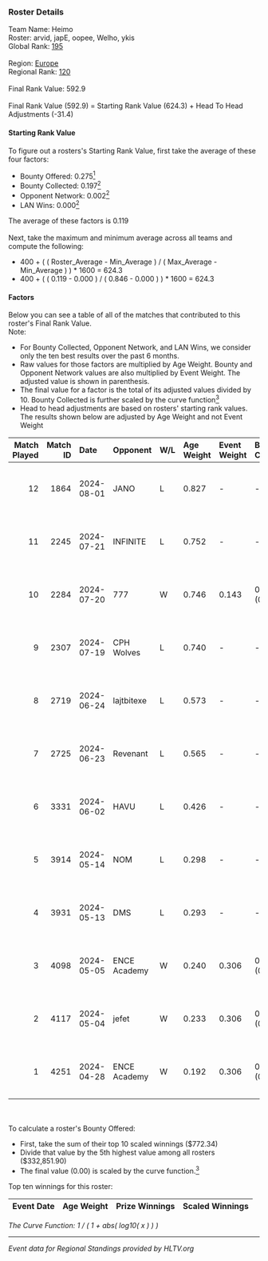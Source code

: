 ### Roster Details<br />
Team Name: Heimo<br />
Roster: arvid, japE, oopee, Welho, ykis<br />
Global Rank: [195](../../standings_global_2024_09_26.md)<br />
<br />
Region: [Europe]( ../../standings_europe_2024_09_26.md)<br />
Regional Rank: [120]( ../../standings_europe_2024_09_26.md)<br />
<br />
Final Rank Value:  592.9<br />
<br />
Final Rank Value (592.9) = Starting Rank Value (624.3) + Head To Head Adjustments (-31.4)<br />

#### Starting Rank Value<br />
To figure out a rosters's Starting Rank Value, first take the average of these four factors:<br />
- Bounty Offered: 0.275[<sup>1</sup>](#table2)
- Bounty Collected: 0.197[<sup>2</sup>](#table1)
- Opponent Network: 0.002[<sup>2</sup>](#table1)
- LAN Wins: 0.000[<sup>2</sup>](#table1)

The average of these factors is 0.119<br />
<br />
Next, take the maximum and minimum average across all teams and compute the following:<br />
- 400 + ( ( Roster_Average - Min_Average ) / ( Max_Average - Min_Average ) ) * 1600 = 624.3
- 400 + ( ( 0.119 - 0.000 ) / ( 0.846 - 0.000 ) ) * 1600 = 624.3


#### Factors<br />
Below you can see a table of all of the matches that contributed to this roster's Final Rank Value.<br />
Note:<br />

- For Bounty Collected, Opponent Network, and LAN Wins, we consider only the ten best results over the past 6 months.
- Raw values for those factors are multiplied by Age Weight. Bounty and Opponent Network values are also multiplied by Event Weight. The adjusted value is shown in parenthesis.
- The final value for a factor is the total of its adjusted values divided by 10. Bounty Collected is further scaled by the curve function[<sup>3</sup>](#curveFunction)
- Head to head adjustments are based on rosters' starting rank values. The results shown below are adjusted by Age Weight and not Event Weight
<span id="table1"></span><br />


| Match Played | Match ID | Date       | Opponent     | W/L | Age Weight | Event Weight | Bounty Collected | Opponent Network | LAN Wins  | H2H Adj. | Roster                             |
| -: | -: | :- | :- | :- | :- | :- | :- | :- | :- | -: | :- |
|           12 |     1864 | 2024-08-01 | JANO         | L   | 0.827      | -            | -                | -                | -         |   -12.09 | arvid, japE, oopee, Welho, ykis    |
|           11 |     2245 | 2024-07-21 | INFINITE     | L   | 0.752      | -            | -                | -                | -         |   -13.58 | arvid, japE, oopee, Welho, ykis    |
|           10 |     2284 | 2024-07-20 | 777          | W   | 0.746      | 0.143        | 0.006 (0.001)    | 0.084 (0.009)    | 0 (0.000) |    12.41 | arvid, japE, oopee, Welho, ykis    |
|            9 |     2307 | 2024-07-19 | CPH Wolves   | L   | 0.740      | -            | -                | -                | -         |    -3.50 | arvid, japE, oopee, Welho, ykis    |
|            8 |     2719 | 2024-06-24 | lajtbitexe   | L   | 0.573      | -            | -                | -                | -         |    -5.54 | arvid, oopee, Sm1llee, Welho, ykis |
|            7 |     2725 | 2024-06-23 | Revenant     | L   | 0.565      | -            | -                | -                | -         |    -2.97 | arvid, oopee, Sm1llee, Welho, ykis |
|            6 |     3331 | 2024-06-02 | HAVU         | L   | 0.426      | -            | -                | -                | -         |    -7.94 | arvid, japE, oopee, Welho, ykis    |
|            5 |     3914 | 2024-05-14 | NOM          | L   | 0.298      | -            | -                | -                | -         |    -5.97 | arvid, japE, oopee, Welho, ykis    |
|            4 |     3931 | 2024-05-13 | DMS          | L   | 0.293      | -            | -                | -                | -         |    -2.09 | arvid, japE, oopee, Welho, ykis    |
|            3 |     4098 | 2024-05-05 | ENCE Academy | W   | 0.240      | 0.306        | 0.001 (0.000)    | 0.134 (0.010)    | 0 (0.000) |     4.20 | arvid, japE, oopee, Welho, ykis    |
|            2 |     4117 | 2024-05-04 | jefet        | W   | 0.233      | 0.306        | 0.000 (0.000)    | 0.007 (0.001)    | 0 (0.000) |     2.50 | arvid, japE, oopee, Welho, ykis    |
|            1 |     4251 | 2024-04-28 | ENCE Academy | W   | 0.192      | 0.306        | 0.001 (0.000)    | 0.016 (0.001)    | 0 (0.000) |     3.21 | arvid, japE, oopee, Welho, ykis    |

<br />
<span id="table2"></span><br />
To calculate a roster's Bounty Offered:<br />

- First, take the sum of their top 10 scaled winnings ($772.34)
- Divide that value by the 5th highest value among all rosters ($332,851.90)
- The final value (0.00) is scaled by the curve function.[<sup>3</sup>](#curveFunction)

Top ten winnings for this roster:<br />

| Event Date | Age Weight | Prize Winnings | Scaled Winnings |
| :- | -: | :- | :- |


<span id="curveFunction"></span>_The Curve Function: 1 / ( 1 + abs( log10( x ) ) )_<br />

---
_Event data for Regional Standings provided by HLTV.org_<br />
